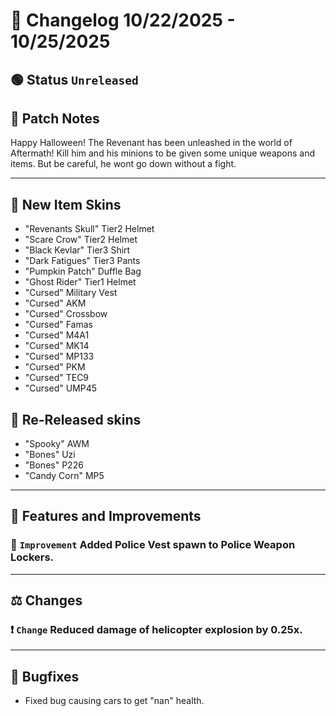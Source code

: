 # 📑 Changelog 10/22/2025 - 10/25/2025

## 🟢 Status `Unreleased`

## 💬 Patch Notes
Happy Halloween! The Revenant has been unleashed in the world of Aftermath! Kill him and his minions to be given some unique weapons and items. But be careful, he wont go down without a fight.
________

## :gun: New Item Skins
- "Revenants Skull" Tier2 Helmet
- "Scare Crow" Tier2 Helmet
- "Black Kevlar" Tier3 Shirt
- "Dark Fatigues" Tier3 Pants
- "Pumpkin Patch" Duffle Bag
- "Ghost Rider" Tier1 Helmet
- "Cursed" Military Vest
- "Cursed" AKM
- "Cursed" Crossbow
- "Cursed" Famas
- "Cursed" M4A1
- "Cursed" MK14
- "Cursed" MP133
- "Cursed" PKM
- "Cursed" TEC9
- "Cursed" UMP45

## :gun: Re-Released skins
- "Spooky" AWM
- "Bones" Uzi
- "Bones" P226
- "Candy Corn" MP5

________

## 📢 Features and Improvements

### 🔼 `Improvement` Added Police Vest spawn to Police Weapon Lockers.

________

## ⚖️ Changes

### ❗ `Change` Reduced damage of helicopter explosion by 0.25x.

________

## 🐛 Bugfixes
- Fixed bug causing cars to get "nan" health.

